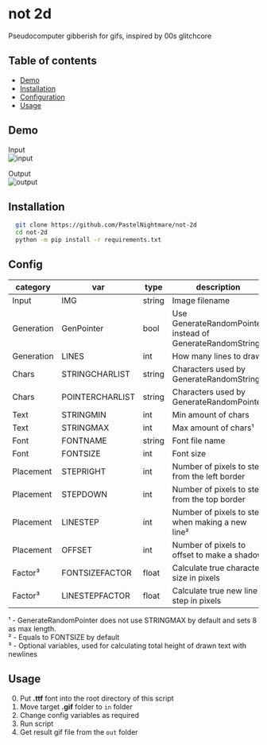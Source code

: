 
# not 2d        

Pseudocomputer gibberish for gifs, inspired by 00s glitchcore


## Table of contents
- [Demo](#demo)
- [Installation](#installation)
- [Configuration](#config)
- [Usage](#usage)

## Demo

Input \
![input](https://github.com/PastelNightmare/not-2d/blob/master/demo/in.gif) 

Output \
![output](https://github.com/PastelNightmare/not-2d/blob/master/demo/out.gif)

## Installation

```bash
  git clone https://github.com/PastelNightmare/not-2d
  cd not-2d
  python -m pip install -r requirements.txt
```
    
## Config

|category| var | type | description |
|--------|-----|------|-------------|
| Input  | IMG | string | Image filename |
| Generation | GenPointer | bool | Use GenerateRandomPointer instead of GenerateRandomString |
| Generation | LINES | int | How many lines to draw |
| Chars | STRINGCHARLIST | string | Characters used by GenerateRandomString |
| Chars | POINTERCHARLIST | string | Characters used by GenerateRandomPointer |
| Text | STRINGMIN | int | Min amount of chars |
| Text | STRINGMAX | int | Max amount of chars¹ |
| Font | FONTNAME | string | Font file name |
| Font | FONTSIZE | int | Font size |
| Placement | STEPRIGHT | int | Number of pixels to step from the left border |
| Placement | STEPDOWN | int | Number of pixels to step from the top border |
| Placement | LINESTEP | int | Number of pixels to step when making a new line² |
| Placement | OFFSET | int | Number of pixels to offset to make a shadow |
| Factor³ | FONTSIZEFACTOR | float | Calculate true character size in pixels |
| Factor³ | LINESTEPFACTOR | float | Calculate true new line step in pixels |

¹ - GenerateRandomPointer does not use STRINGMAX by default and sets 8 as max length. \
² - Equals to FONTSIZE by default \
³ - Optional variables, used for calculating total height of drawn text with newlines

## Usage

0. Put **.ttf** font into the root directory of this script
1. Move target **.gif** folder to `in` folder
2. Change config variables as required
3. Run script
4. Get result gif file from the `out` folder